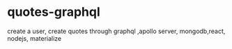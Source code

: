 # quotes-graphql
create a user, create quotes through graphql ,apollo server, mongodb,react, nodejs, materialize
